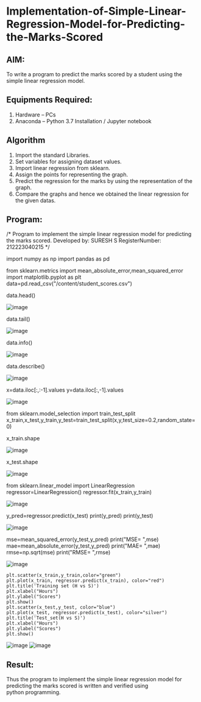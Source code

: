 # Implementation-of-Simple-Linear-Regression-Model-for-Predicting-the-Marks-Scored

## AIM:
To write a program to predict the marks scored by a student using the simple linear regression model.

## Equipments Required:
1. Hardware – PCs
2. Anaconda – Python 3.7 Installation / Jupyter notebook

## Algorithm
1. Import the standard Libraries.
2. Set variables for assigning dataset values.
3. Import linear regression from sklearn.
4. Assign the points for representing the graph.
5. Predict the regression for the marks by using the representation of the graph.
6. Compare the graphs and hence we obtained the linear regression for the given datas. 

## Program:

/*
Program to implement the simple linear regression model for predicting the marks scored.
Developed by: SURESH S
RegisterNumber:  212223040215
*/


import numpy as np
import pandas as pd

from sklearn.metrics import mean_absolute_error,mean_squared_error
import matplotlib.pyplot as plt
data=pd.read_csv("/content/student_scores.csv")


data.head()

![image](https://github.com/user-attachments/assets/8b041b46-aa0f-4eb9-85f6-c3e8424b18ad)

data.tail()

![image](https://github.com/user-attachments/assets/d060cf89-d3ee-4875-82b3-ee637d825d17)

data.info()

![image](https://github.com/user-attachments/assets/1347b13e-d5ad-4225-8548-4d1a1646fbde)

data.describe()

![image](https://github.com/user-attachments/assets/4dd1d0ba-8b09-4906-bf7a-e703b090634a)

x=data.iloc[:,:-1].values
y=data.iloc[:,-1].values

![image](https://github.com/user-attachments/assets/f8990d90-0028-469f-b76c-6ed6989752fc)


from sklearn.model_selection import train_test_split
x_train,x_test,y_train,y_test=train_test_split(x,y,test_size=0.2,random_state=0)


x_train.shape

![image](https://github.com/user-attachments/assets/8b828d10-6cce-40b5-9c4d-6e1cadbde288)

x_test.shape

![image](https://github.com/user-attachments/assets/da3b4773-1f77-42bb-bd12-c07a86b05ff4)

  from sklearn.linear_model import LinearRegression
  regressor=LinearRegression()
  regressor.fit(x_train,y_train)

![image](https://github.com/user-attachments/assets/106c2bb4-3e13-4484-a303-83a5341a4da1)

y_pred=regressor.predict(x_test)
print(y_pred)
print(y_test)

![image](https://github.com/user-attachments/assets/3fb0935f-fe2d-46dd-a7ba-4c6c53b65535)

mse=mean_squared_error(y_test,y_pred)
print("MSE= ",mse)
mae=mean_absolute_error(y_test,y_pred)
print("MAE= ",mae)
rmse=np.sqrt(mse)
print("RMSE= ",rmse)

![image](https://github.com/user-attachments/assets/a7a33bb9-fa9f-4832-a627-b4012d7adaa9)
```
plt.scatter(x_train,y_train,color="green")
plt.plot(x_train, regressor.predict(x_train), color="red")
plt.title('Training set (H vs S)')
plt.xlabel("Hours")
plt.ylabel("Scores")
plt.show()
plt.scatter(x_test,y_test, color="blue")
plt.plot(x_test, regressor.predict(x_test), color="silver")
plt.title('Test_set(H vs S)')
plt.xlabel("Hours")
plt.ylabel("Scores")
plt.show()
```

![image](https://github.com/user-attachments/assets/0b96177d-c399-4105-af42-7d829e9514aa)
![image](https://github.com/user-attachments/assets/392464da-22f2-4e6f-a358-56985f7aefba)
## Result:
Thus the program to implement the simple linear regression model for predicting the marks scored is written and verified using python programming.
